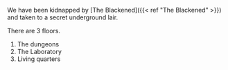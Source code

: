 We have been kidnapped by [The Blackened]({{< ref "The Blackened" >}}) and taken to a secret underground lair. 

There are 3 floors. 

1. The dungeons
2. The Laboratory
3. Living quarters

